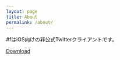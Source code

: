 ```yaml
---
layout: page
title: About
permalink: /about/
---
```


\#fはiOS向けの非公式Twitterクライアントです。

[Download](https://itunes.apple.com/jp/app/f-エフ/id1317445883?mt=8)
